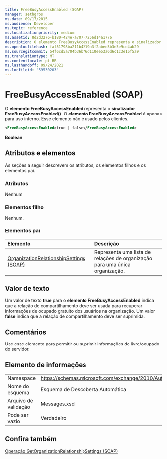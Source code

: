 ```yaml
---
title: FreeBusyAccessEnabled (SOAP)
manager: sethgros
ms.date: 09/17/2015
ms.audience: Developer
ms.topic: reference
ms.localizationpriority: medium
ms.assetid: 8d2d3276-b180-424e-a707-7256d14a1776
description: O elemento FreeBusyAccessEnabled representa o sinalizador FreeBusyAccessEnabled(). O elemento FreeBusyAccessEnabled é apenas para uso interno. Esse elemento não é usado pelos clientes.
ms.openlocfilehash: faf51798ba211b4219a3f2abee3b3e5e9ce4ab29
ms.sourcegitcommit: 54f6cd5a704b36b76d110ee53a6d6c1c3e15f5a9
ms.translationtype: MT
ms.contentlocale: pt-BR
ms.lasthandoff: 09/24/2021
ms.locfileid: "59530203"
---
```

# <a name="freebusyaccessenabled-soap"></a>FreeBusyAccessEnabled (SOAP)

O **elemento FreeBusyAccessEnabled** representa o **sinalizador FreeBusyAccessEnabled().** O **elemento FreeBusyAccessEnabled** é apenas para uso interno. Esse elemento não é usado pelos clientes. 
  
```XML
<FreeBusyAccessEnabled>true | false</FreeBusyAccessEnabled>
```

 **Boolean**
## <a name="attributes-and-elements"></a>Atributos e elementos

As seções a seguir descrevem os atributos, os elementos filhos e os elementos pai.
  
### <a name="attributes"></a>Atributos

Nenhum
  
### <a name="child-elements"></a>Elementos filho

Nenhum.
  
### <a name="parent-elements"></a>Elementos pai

|**Elemento**|**Descrição**|
|:-----|:-----|
|[OrganizationRelationshipSettings (SOAP)](organizationrelationshipsettings-soap.md) <br/> |Representa uma lista de relações de organização para uma única organização.  <br/> |
   
## <a name="text-value"></a>Valor de texto

Um valor de texto **true** para o **elemento FreeBusyAccessEnabled** indica que a relação de compartilhamento deve ser usada para recuperar informações de ocupado gratuito dos usuários na organização. Um valor **false** indica que a relação de compartilhamento deve ser suprimida. 
  
## <a name="remarks"></a>Comentários

Use esse elemento para permitir ou suprimir informações de livre/ocupado do servidor. 
  
## <a name="element-information"></a>Elemento de informações

|||
|:-----|:-----|
|Namespace  <br/> |https://schemas.microsoft.com/exchange/2010/Autodiscover  <br/> |
|Nome do esquema  <br/> |Esquema de Descoberta Automática  <br/> |
|Arquivo de validação  <br/> |Messages.xsd  <br/> |
|Pode ser vazio  <br/> |Verdadeiro  <br/> |
   
## <a name="see-also"></a>Confira também



[Operação GetOrganizationRelationshipSettings (SOAP)](getorganizationrelationshipsettings-operation-soap.md)

